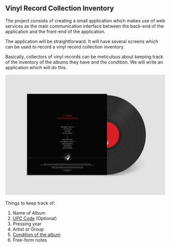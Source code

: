## Vinyl Record Collection Inventory

The project consists of creating a small application which makes use of web services as the main communication interface between the back-end of the application and the front-end of the application.

The application will be straightforward. It will have several screens which can be used to record a vinyl record collection inventory.

Basically, collectors of vinyl records can be meticulous about keeping track of the inventory of the albums they have and the condition. We will write an application which will do this.

![vinyl](./project_assets/vinyl.jpg)

Things to keep track of:

1. Name of Album
2. [UPC Code](https://en.wikipedia.org/wiki/Universal_Product_Code) (Optional)
3. Pressing year
4. Artist or Group
5. [Condition of the album](https://support.discogs.com/hc/en-us/articles/360001566193-How-To-Grade-Items)
6. Free-form notes
